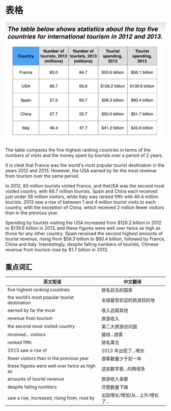 # 表格

![表格](./tables.png)

The table compares the five highest ranking countries in terms of the numbers of visits and the money spent by tourists over a period of 2 years.

It is cleat that France was the world's most popular tourist destination in the years 2012 and 2013. However, the USA earned by far the most revenue from tourism over the same period.

In 2012, 83 million tourists visited France, and theUSA was the second most visited country, with 66.7 million tourists. Spain and China each received just under 58 million visitors, while Italy was ranked fifth with 46.4 million tourists. 2013 saw a rise of between 1 and 4 million tourist visits to each country, with the exception of China, which received 2 million fewer visitors than in the previous year.

Spending by tourists visiting the USA increased from $126.2 billion in 2012 to $139.6 billion in 2013, and these figures were well over twice as high as those for any other country. Spain received the second highest amounts of tourist revenue, rising from $56.3 billion to $60.4 billion, followed by France, China and Italy. Interestingly, despite falling numbers of tourists, Chinese revenue from tourism rose by $1.7 billion in 2013.

## 重点词汇

| 英文短语                                      | 中文翻译                          |
| --------------------------------------------- | --------------------------------- |
| five highest ranking countries                | 排名前五的国家                    |
| the world’s most popular tourist destination  | 全球最受欢迎的旅游目的地          |
| earned by far the most                        | 收入远超其他                      |
| revenue from tourism                          | 旅游收入                          |
| the second most visited country               | 第二大旅游访问国                  |
| received... visitors                          | 接待...游客                       |
| ranked fifth                                  | 排名第五                          |
| 2013 saw a rise of                            | 2013 年出现了...增长              |
| fewer visitors than in the previous year      | 游客数量少于前一年                |
| these figures were well over twice as high as | 这些数字是...的两倍多             |
| amounts of tourist revenue                    | 旅游收入金额                      |
| despite falling numbers                       | 尽管数量下降                      |
| saw a rise, increased, rising from, rose by   | 出现增长/增加/从...上升/增长了... |
